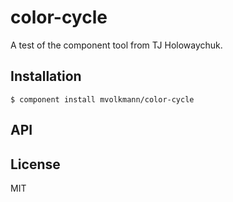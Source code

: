 # color-cycle

  A test of the component tool from TJ Holowaychuk.

## Installation

    $ component install mvolkmann/color-cycle

## API

   

## License

  MIT
